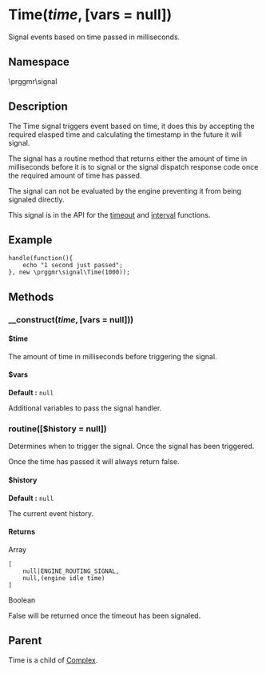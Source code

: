 # Time($time, [$vars = null])

Signal events based on time passed in milliseconds.

## Namespace

\prggmr\signal

## Description

The Time signal triggers event based on time, it does this by accepting the required elasped time
and calculating the timestamp in the future it will signal.

The signal has a routine method that returns either the amount of time in milliseconds before it
is to signal or the signal dispatch response code once the required amount of time has passed.

The signal can not be evaluated by the engine preventing it from being signaled directly.

This signal is in the API for the [timeout](../api/timeout.html) and [interval](../api/interval.html) functions.

## Example

    handle(function(){
        echo "1 second just passed";
    }, new \prggmr\signal\Time(1000));

## Methods

### __construct($time, [$vars = null]))

#### $time

The amount of time in milliseconds before triggering the signal.

#### $vars
__Default :__ ```null```

Additional variables to pass the signal handler.

### routine([$history = null])

Determines when to trigger the signal. Once the signal has been triggered.

Once the time has passed it will always return false.

#### $history
__Default :__ ```null```

The current event history.

#### Returns

Array

    [
        null|ENGINE_ROUTING_SIGNAL,
        null,(engine idle time)
    ]

Boolean

False will be returned once the timeout has been signaled.

## Parent

Time is a child of [Complex](complex.html).